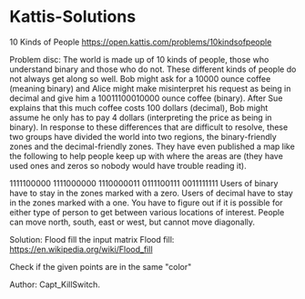 # Kattis-Solutions
10 Kinds of People
https://open.kattis.com/problems/10kindsofpeople


Problem disc:
The world is made up of 10 kinds of people, those who understand binary and those who do not. These different kinds of people do not always get along so well. Bob might ask for a 10000 ounce coffee (meaning binary) and Alice might make misinterpret his request as being in decimal and give him a 10011100010000 ounce coffee (binary). After Sue explains that this much coffee costs 100 dollars (decimal), Bob might assume he only has to pay 4 dollars (interpreting the price as being in binary). In response to these differences that are difficult to resolve, these two groups have divided the world into two regions, the binary-friendly zones and the decimal-friendly zones. They have even published a map like the following to help people keep up with where the areas are (they have used ones and zeros so nobody would have trouble reading it).

1111100000
1111000000
1110000011
0111100111
0011111111
Users of binary have to stay in the zones marked with a zero. Users of decimal have to stay in the zones marked with a one. You have to figure out if it is possible for either type of person to get between various locations of interest. People can move north, south, east or west, but cannot move diagonally.

Solution:
Flood fill the input matrix
Flood fill: https://en.wikipedia.org/wiki/Flood_fill

Check if the given points are in the same "color"

Author: Capt_KillSwitch.
